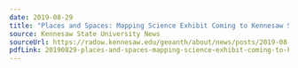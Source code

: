 ```yaml
---
date: 2019-08-29
title: "Places and Spaces: Mapping Science Exhibit Coming to Kennesaw State University"
source: Kennesaw State University News
sourceUrl: https://radow.kennesaw.edu/geoanth/about/news/posts/2019-08-29_mapsexhibit.php?fbclid=IwAR2YsFj8gk7IY3Wem-FJE7PhhN_GveZDKsDo5kI7XrxVE723_n0rpL-iVDk
pdfLink: 20190829-places-and-spaces-mapping-science-exhibit-coming-to-kennesaw-state-university.pdf
---
```

